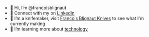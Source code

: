 - 👋 Hi, I’m @francoisblignaut
- 👀 Connect with my on [LinkedIn](https://www.linkedin.com/in/blignautfrancois/)
- 🔪 I’m a knifemaker, visit [Francois Blignaut Knives](https://www.facebook.com/FBKnives/) to see what I'm currently making
- 🌱 I’m learning more about [technology](https://www.credly.com/users/francoisb/badges)

<!---
- 📫 How to reach me ...

francoisblignaut/francoisblignaut is a ✨ special ✨ repository because its `README.md` (this file) appears on your GitHub profile.
You can click the Preview link to take a look at your changes.
--->
